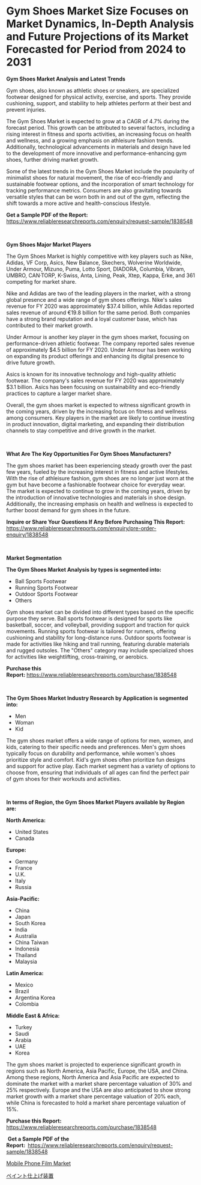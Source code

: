 <p><h1>Gym Shoes Market Size Focuses on Market Dynamics, In-Depth Analysis and Future Projections of its Market Forecasted for Period from 2024 to 2031</h1></p><p><strong>Gym Shoes Market Analysis and Latest Trends</strong></p>
<p><p>Gym shoes, also known as athletic shoes or sneakers, are specialized footwear designed for physical activity, exercise, and sports. They provide cushioning, support, and stability to help athletes perform at their best and prevent injuries.</p><p>The Gym Shoes Market is expected to grow at a CAGR of 4.7% during the forecast period. This growth can be attributed to several factors, including a rising interest in fitness and sports activities, an increasing focus on health and wellness, and a growing emphasis on athleisure fashion trends. Additionally, technological advancements in materials and design have led to the development of more innovative and performance-enhancing gym shoes, further driving market growth.</p><p>Some of the latest trends in the Gym Shoes Market include the popularity of minimalist shoes for natural movement, the rise of eco-friendly and sustainable footwear options, and the incorporation of smart technology for tracking performance metrics. Consumers are also gravitating towards versatile styles that can be worn both in and out of the gym, reflecting the shift towards a more active and health-conscious lifestyle.</p></p>
<p><strong>Get a Sample PDF of the Report:&nbsp;</strong> <a href="https://www.reliableresearchreports.com/enquiry/request-sample/1838548">https://www.reliableresearchreports.com/enquiry/request-sample/1838548</a></p>
<p>&nbsp;</p>
<p><strong>Gym Shoes Major Market Players</strong></p>
<p><p>The Gym Shoes Market is highly competitive with key players such as Nike, Adidas, VF Corp, Asics, New Balance, Skechers, Wolverine Worldwide, Under Armour, Mizuno, Puma, Lotto Sport, DIADORA, Columbia, Vibram, UMBRO, CAN·TORP, K-Swiss, Anta, Lining, Peak, Xtep, Kappa, Erke, and 361 competing for market share. </p><p>Nike and Adidas are two of the leading players in the market, with a strong global presence and a wide range of gym shoes offerings. Nike's sales revenue for FY 2020 was approximately $37.4 billion, while Adidas reported sales revenue of around €19.8 billion for the same period. Both companies have a strong brand reputation and a loyal customer base, which has contributed to their market growth.</p><p>Under Armour is another key player in the gym shoes market, focusing on performance-driven athletic footwear. The company reported sales revenue of approximately $4.5 billion for FY 2020. Under Armour has been working on expanding its product offerings and enhancing its digital presence to drive future growth.</p><p>Asics is known for its innovative technology and high-quality athletic footwear. The company's sales revenue for FY 2020 was approximately $3.1 billion. Asics has been focusing on sustainability and eco-friendly practices to capture a larger market share.</p><p>Overall, the gym shoes market is expected to witness significant growth in the coming years, driven by the increasing focus on fitness and wellness among consumers. Key players in the market are likely to continue investing in product innovation, digital marketing, and expanding their distribution channels to stay competitive and drive growth in the market.</p></p>
<p>&nbsp;</p>
<p><strong>What Are The Key Opportunities For Gym Shoes Manufacturers?</strong></p>
<p><p>The gym shoes market has been experiencing steady growth over the past few years, fueled by the increasing interest in fitness and active lifestyles. With the rise of athleisure fashion, gym shoes are no longer just worn at the gym but have become a fashionable footwear choice for everyday wear. The market is expected to continue to grow in the coming years, driven by the introduction of innovative technologies and materials in shoe design. Additionally, the increasing emphasis on health and wellness is expected to further boost demand for gym shoes in the future.</p></p>
<p><strong>Inquire or Share Your Questions If Any Before Purchasing This Report:</strong> <a href="https://www.reliableresearchreports.com/enquiry/pre-order-enquiry/1838548">https://www.reliableresearchreports.com/enquiry/pre-order-enquiry/1838548</a></p>
<p>&nbsp;</p>
<p><strong>Market Segmentation</strong></p>
<p><strong>The Gym Shoes Market Analysis by types is segmented into:</strong></p>
<p><ul><li>Ball Sports Footwear</li><li>Running Sports Footwear</li><li>Outdoor Sports Footwear</li><li>Others</li></ul></p>
<p><p>Gym shoes market can be divided into different types based on the specific purpose they serve. Ball sports footwear is designed for sports like basketball, soccer, and volleyball, providing support and traction for quick movements. Running sports footwear is tailored for runners, offering cushioning and stability for long-distance runs. Outdoor sports footwear is made for activities like hiking and trail running, featuring durable materials and rugged outsoles. The "Others" category may include specialized shoes for activities like weightlifting, cross-training, or aerobics.</p></p>
<p><strong>Purchase this Report:&nbsp;</strong><a href="https://www.reliableresearchreports.com/purchase/1838548">https://www.reliableresearchreports.com/purchase/1838548</a></p>
<p>&nbsp;</p>
<p><strong>The Gym Shoes Market Industry Research by Application is segmented into:</strong></p>
<p><ul><li>Men</li><li>Woman</li><li>Kid</li></ul></p>
<p><p>The gym shoes market offers a wide range of options for men, women, and kids, catering to their specific needs and preferences. Men's gym shoes typically focus on durability and performance, while women's shoes prioritize style and comfort. Kid's gym shoes often prioritize fun designs and support for active play. Each market segment has a variety of options to choose from, ensuring that individuals of all ages can find the perfect pair of gym shoes for their workouts and activities.</p></p>
<p>&nbsp;</p>
<p><strong>In terms of Region, the Gym Shoes Market Players available by Region are:</strong></p>
<p>
    <p> <strong> North America: </strong>
        <ul>
            <li>United States</li>
            <li>Canada</li>
        </ul>
        </p> 
    <p> <strong> Europe: </strong>
        <ul>
            <li>Germany</li>
            <li>France</li>
            <li>U.K.</li>
            <li>Italy</li>
            <li>Russia</li>
        </ul>
        </p> 
    <p> <strong> Asia-Pacific: </strong>
        <ul>
            <li>China</li>
            <li>Japan</li>
            <li>South Korea</li>
            <li>India</li>
            <li>Australia</li>
            <li>China Taiwan</li>
            <li>Indonesia</li>
            <li>Thailand</li>
            <li>Malaysia</li>
        </ul>
        </p> 
    <p> <strong> Latin America: </strong>
        <ul>
            <li>Mexico</li>
            <li>Brazil</li>
            <li>Argentina Korea</li>
            <li>Colombia</li>
        </ul>
        </p> 
    <p> <strong> Middle East & Africa: </strong>
        <ul>
            <li>Turkey</li>
            <li>Saudi</li>
            <li>Arabia</li>
            <li>UAE</li>
            <li>Korea</li>
        </ul>
    </p>
    </p>
<p><p>The gym shoes market is projected to experience significant growth in regions such as North America, Asia Pacific, Europe, the USA, and China. Among these regions, North America and Asia Pacific are expected to dominate the market with a market share percentage valuation of 30% and 25% respectively. Europe and the USA are also anticipated to show strong market growth with a market share percentage valuation of 20% each, while China is forecasted to hold a market share percentage valuation of 15%.</p></p>
<p><strong>Purchase this Report: </strong><a href="https://www.reliableresearchreports.com/purchase/1838548">https://www.reliableresearchreports.com/purchase/1838548</a></p>
<p>&nbsp;<strong>Get a Sample PDF of the Report:&nbsp;&nbsp;</strong><a href="https://www.reliableresearchreports.com/enquiry/request-sample/1838548">https://www.reliableresearchreports.com/enquiry/request-sample/1838548</a></p>
<p><strong></strong></p>
<p><p><a href="https://github.com/lbird53714/Market-Research-Report-List-3/blob/main/mobile-phone-film-market.md">Mobile Phone Film Market</a></p><p><a href="https://github.com/sghwr779811674/Market-Research-Report-List-1/blob/main/21147056416.md">ペイント仕上げ装置</a></p></p>